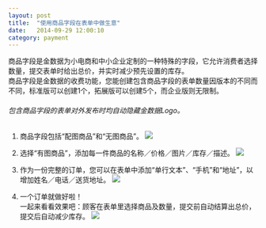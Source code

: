 ```yaml
---
layout: post
title:  "使用商品字段在表单中做生意"
date:   2014-09-29 12:00:10
category: payment
---
```


商品字段是金数据为小电商和中小企业定制的一种特殊的字段，它允许消费者选择数量，提交表单时给出总价，并实时减少预先设置的库存。  
商品字段是金数据的收费功能，您能创建包含商品字段的表单数量因版本的不同而不同，标准版可以创建1个，拓展版可以创建5个，而企业版则无限制。

###### 包含商品字段的表单对外发布时均自动隐藏金数据Logo。

1. 商品字段包括“配图商品”和“无图商品”。
	![](http://jinshuju-help-pics.b0.upaiyun.com/images/goods-field-add-field.png)

2. 选择“有图商品”，添加每一件商品的名称／价格／图片／库存／描述。
	![](http://jinshuju-help-pics.b0.upaiyun.com/images/goods-field-edit-field.png)

3. 作为一份完整的订单，您可以在表单中添加“单行文本”、“手机”和“地址”，以增加姓名／电话／送货地址。
	![](http://jinshuju-help-pics.b0.upaiyun.com/images/goods-field-address-info.png)

4. 一个订单就做好啦！  
一起来看看效果吧：顾客在表单里选择商品及数量，提交前自动结算出总价，提交后自动减少库存。
	![](http://jinshuju-help-pics.b0.upaiyun.com/images/goods-field-total-price.png)
